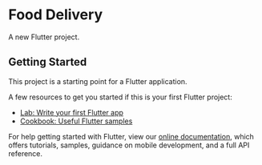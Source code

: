 # Food Delivery

A new Flutter project.

## Getting Started

This project is a starting point for a Flutter application.

A few resources to get you started if this is your first Flutter project:

<!-- prettier-ignore -->
- [Lab: Write your first Flutter app](https://flutter.dev/docs/get-started/codelab)
- [Cookbook: Useful Flutter samples](https://flutter.dev/docs/cookbook)

For help getting started with Flutter, view our
[online documentation](https://flutter.dev/docs), which offers tutorials,
samples, guidance on mobile development, and a full API reference.
